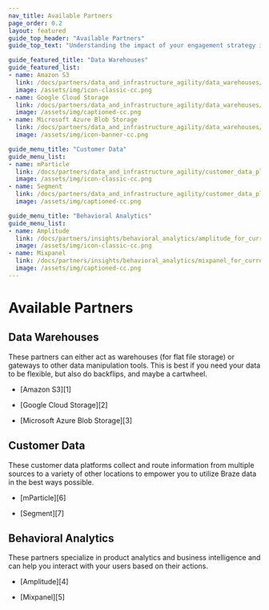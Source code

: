 ```yaml
---
nav_title: Available Partners
page_order: 0.2
layout: featured
guide_top_header: "Available Partners"
guide_top_text: "Understanding the impact of your engagement strategy is critical in informing your iteration and optimization of your communications with your users. To ensure that this valuable engagement data is tightly integrated with the rest of your operations, the Braze platform tracks a wide array of event data from your integration for analysis, retargeting, and other use-cases elsewhere within your own systems."

guide_featured_title: "Data Warehouses"
guide_featured_list:
- name: Amazon S3
  link: /docs/partners/data_and_infrastructure_agility/data_warehouses/amazon_s3/
  image: /assets/img/icon-classic-cc.png
- name: Google Cloud Storage
  link: /docs/partners/data_and_infrastructure_agility/data_warehouses/google_cloud_storage_for_currents/
  image: /assets/img/captioned-cc.png
- name: Microsoft Azure Blob Storage
  link: /docs/partners/data_and_infrastructure_agility/data_warehouses/microsoft_azure_blob_storage_for_currents/
  image: /assets/img/icon-banner-cc.png

guide_menu_title: "Customer Data"
guide_menu_list:
- name: mParticle
  link: /docs/partners/data_and_infrastructure_agility/customer_data_platform/mparticle_for_currents/
  image: /assets/img/icon-classic-cc.png
- name: Segment
  link: /docs/partners/data_and_infrastructure_agility/customer_data_platform/segment_for_currents/
  image: /assets/img/captioned-cc.png

guide_menu_title: "Behavioral Analytics"
guide_menu_list:
- name: Amplitude
  link: /docs/partners/insights/behavioral_analytics/amplitude_for_currents/
  image: /assets/img/icon-classic-cc.png
- name: Mixpanel
  link: /docs/partners/insights/behavioral_analytics/mixpanel_for_currents/
  image: /assets/img/captioned-cc.png
---
```


# Available Partners

## Data Warehouses

These partners can either act as warehouses (for flat file storage) or gateways to other data manipulation tools. This is best if you need your data to be flexible, but also do backflips, and maybe a cartwheel.

* [Amazon S3][1]

* [Google Cloud Storage][2]

* [Microsoft Azure Blob Storage][3]


## Customer Data

These customer data platforms collect and route information from multiple sources to a variety of other locations to empower you to utilize Braze data in the best ways possible.

* [mParticle][6]

* [Segment][7]


## Behavioral Analytics

These partners specialize in product analytics and business intelligence and can help you interact with your users based on their actions.

* [Amplitude][4]

* [Mixpanel][5]
